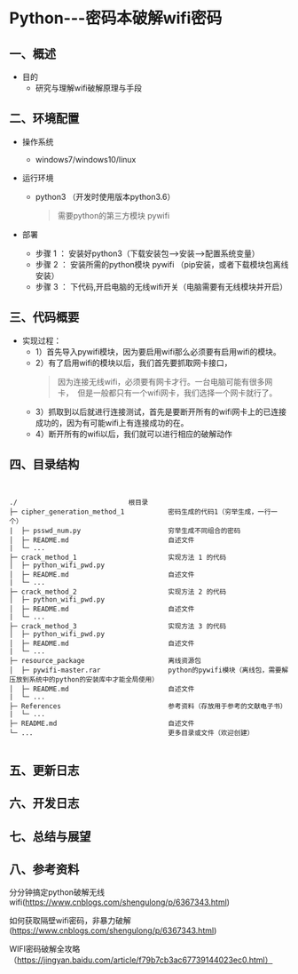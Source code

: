 # Python---密码本破解wifi密码

## 一、概述

+ 目的
    + 研究与理解wifi破解原理与手段

## 二、环境配置
+ 操作系统
    + windows7/windows10/linux

+ 运行环境
    + python3 （开发时使用版本python3.6）
        > 需要python的第三方模块 pywifi

+ 部署
    + 步骤 1 ： 安装好python3（下载安装包-->安装-->配置系统变量）
    + 步骤 2 ： 安装所需的python模块 pywifi （pip安装，或者下载模块包离线安装）
    + 步骤 3 ： 下代码,开启电脑的无线wifi开关（电脑需要有无线模块并开启）
    
## 三、代码概要

+ 实现过程：
    + 1）首先导入pywifi模块，因为要启用wifi那么必须要有启用wifi的模块。
    + 2）有了启用wifi的模块以后，我们首先要抓取网卡接口， 
        > 因为连接无线wifi，必须要有网卡才行。一台电脑可能有很多网卡， 
        > 但是一般都只有一个wifi网卡，我们选择一个网卡就行了。
    + 3）抓取到以后就进行连接测试，首先是要断开所有的wifi网卡上的已连接成功的，因为有可能wifi上有连接成功的在。
    + 4）断开所有的wifi以后，我们就可以进行相应的破解动作

## 四、目录结构

<pre><code>

./                            根目录
├─ cipher_generation_method_1           密码生成的代码1（穷举生成，一行一个）
|  ├─ psswd_num.py                      穷举生成不同组合的密码
│  ├─ README.md                         自述文件
|  └─ ...                               
├─ crack_method_1                       实现方法 1 的代码
│  ├─ python_wifi_pwd.py                
│  ├─ README.md                         自述文件
|  └─ ...                               
├─ crack_method_2                       实现方法 2 的代码
│  ├─ python_wifi_pwd.py                
│  ├─ README.md                         自述文件
|  └─ ...                               
├─ crack_method_3                       实现方法 3 的代码
│  ├─ python_wifi_pwd.py                
│  ├─ README.md                         自述文件
|  └─ ...                               
├─ resource_package                     离线资源包
│  ├─ pywifi-master.rar                 python的pywifi模块（离线包，需要解压放到系统中的python的安装库中才能全局使用）
│  ├─ README.md                         自述文件
|  └─ ...                               
├─ References                           参考资料（存放用于参考的文献电子书）
|  └─ ...                               
├─ README.md                            自述文件
└─ ...                                  更多目录或文件（欢迎创建）

</code></pre>

## 五、更新日志



## 六、开发日志



## 七、总结与展望



## 八、参考资料


分分钟搞定python破解无线wifi(https://www.cnblogs.com/shengulong/p/6367343.html)

如何获取隔壁wifi密码，非暴力破解(https://www.cnblogs.com/shengulong/p/6367343.html)

WIFI密码破解全攻略（https://jingyan.baidu.com/article/f79b7cb3ac67739144023ec0.html）

